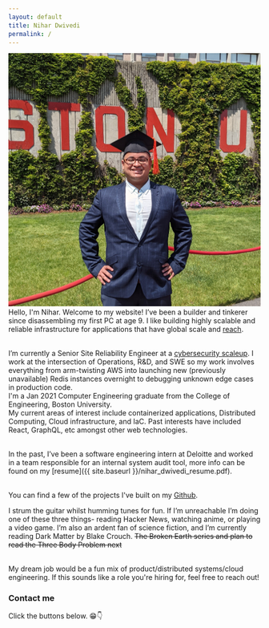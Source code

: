 ```yaml
---
layout: default
title: Nihar Dwivedi
permalink: /
---
```

![](nihar.jpg)
Hello, I'm Nihar. Welcome to my website! I’ve been a builder and tinkerer since disassembling my first PC at age 9. I like building highly scalable and reliable infrastructure for applications that have global scale and [reach](https://xkcd.com/974/).<br/><br/>

I’m currently a Senior Site Reliability Engineer at a [cybersecurity scaleup](https://www.securonix.com/). I work at the intersection of Operations, R&D, and SWE so my work involves everything from arm-twisting AWS into launching new (previously unavailable) Redis instances overnight to debugging unknown edge cases in production code. <br/>
I'm a Jan 2021 Computer Engineering graduate from the College of Engineering, Boston University. <br/>
My current areas of interest include containerized applications, Distributed Computing, Cloud infrastructure, and IaC. Past interests have included React, GraphQL, etc amongst other web technologies.<br/><br/>

In the past, I’ve been a software engineering intern at Deloitte and worked in a team responsible for an internal system audit tool,  more info can be found on my [resume]({{ site.baseurl }}/nihar_dwivedi_resume.pdf).<br/><br/>

You can find a few of the projects I've built on my [Github](https://github.com/nihardwivedi).  <br/>

I strum the guitar whilst humming tunes for fun. If I’m unreachable I’m doing one of these three things- reading Hacker News, watching anime, or playing a video game. I’m also an ardent fan of science fiction, and I’m currently reading Dark Matter by Blake Crouch. ~~The Broken Earth series and plan to read the Three Body Problem next~~<br/><br/>

My dream job would be a fun mix of product/distributed systems/cloud engineering. If this sounds like a role you're hiring for, feel free to reach out!<br/>

### Contact me
Click the buttons below. 😁👇 <br/>
